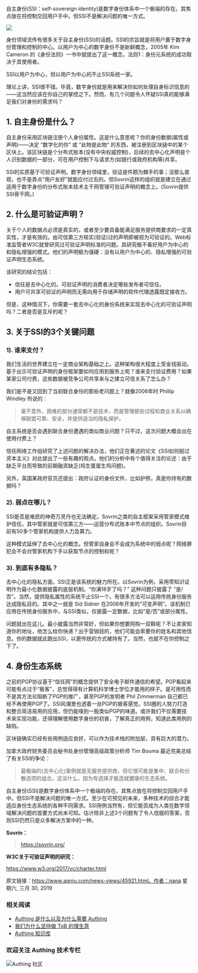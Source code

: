自主身份(SSI：self-sovereign identity)是数字身份体系中一个极端的存在。其焦点放在将控制交回用户手中。但SSI不是解决问题的唯一方式。

<!-- more -->

![](https://cdn.authing.cn/blog/20190908073400.png)

身份领域流传有很多关于自主身份(SSI)的话题。SSI的宗旨就是将用户置于数字身份管理和控制的中心。以用户为中心的数字身份不是新鲜概念，2005年 Kim Cameron 的《身份法则》一书中就提出了这一概念。法则1：身份元系统的成功取决于其使用者。

SSI以用户为中心，但以用户为中心的不止SSI系统一家。

理论上讲，SSI很不错。毕竟，数字身份就是用来解决你如何处理自身标识信息的——这当然应该在你自己的掌控之下。然而，有几个问题令人怀疑SSI真的能够满足我们对身份的需求吗？

## 1. 自主身份是什么？

自主身份采用区块链注册个人身份属性。这是什么意思呢？你的身份数据(属性或声明)——决定 “数字化的你” 或 “此物是此物” 的东西，被注册到区块链中的某个区块上。该区块链是个分布式账本(没有中央权威控制)，后续的去中心化声明是个人识别数据的一部分，可在用户控制下与请求方(如银行或政府机构等)共享。

SSI的实质基于可验证声明。数字身份领域里，验证是件颇为棘手的事；没那么直观，也不是弄点“用户友好”就能应付过去的。但Sovrin这样的组织就是建立在通过适用于数字身份的分布式账本技术主干网管理可验证声明的概念上。(Sovrin提供SSI骨干网。)

## 2. 什么是可验证声明？

关于个人的数据点必须是真实的，或者至少要具备能满足服务提供商要求的一定真实性，才是有效的。由可信第三方核实(验证)过的声明即被视为可验证的。Web标准监管者W3C就曾研究过可验证声明标准的问题。其研究极不看好用户为中心的和隐私增强的模式。他们的声明极为强硬：没有以用户为中心的、隐私增强的可验证声明生态系统。

该研究的结论包括：

- 信任是去中心化的。可验证声明的消费者决定哪些发布者可信任。
- 用户可共享可验证的声明而无需向用于存储声明的软件代理透露既定接收方。

但是，这种情况下，你需要一套去中心化的身份系统来实现去中心化的可验证声明吗？二者是否是互斥的呢？

## 3. 关于SSI的3个关键问题

### **1). 谁来支付？**

我们生活的世界建立在一定商业架构基础之上。这种架构很大程度上受金钱驱动。基于出示可验证声明的身份框架要如何应用到服务上呢？谁来支付验证费用？如果某家公司付费，这些数据被竞争公司共享来与之建立可信关系了怎么办？

我们是不是又回到了当初联合身份的那些老问题上？就像2006年时 Phillip Windley 所说的：

> 毫不意外，困难的部分通常都不是技术，而是管理那些过程和商业关系以确保联盟可靠、安全，并提供适当的隐私保护。

自主系统是否会遇到联合身份遭遇的类似商业问题？只不过，这次问题大概会出在使用付费上？

信任网络工作组研究了上述问题的解决办法，他们正在著述的论文《SSI如何挺过资本主义》对此提出了一些有趣的观点。他们的分析中有个值得关注的论述：由于缺乏平台而导致的前期融资缺乏(鸡生蛋蛋生鸡问题)。

另外，英国某政府官员还提出：政府认证的身份文件，比如护照，真是你持有的数据吗？

### **2). 弱点在哪儿？**

SSI是否是难民的神奇万灵丹也无法确定。Sovrin之类的自主框架采用管家模式维护信任。其中管家就是可信第三方——运营分布式账本中节点的组织。Sovrin目前有50多个管家机构提供人力及算力。

这种模式延伸了去中心化的概念。但管家自身会不会成为系统中的弱点呢？网络罪犯会不会对管家机构下手以获取节点的控制权呢？

### **3). 到底有多隐私？**

去中心化的隐私方面，SSI正是该系统的魅力所在。以Sovrin为例，采用零知识证明作为最小化数据披露的底层机制。“你满18岁了吗？” 这种问题只披露了 “是/否”。当然，提供隐私属性的系统不止SSI一个。有很多方法可以运用传统身份服务达成隐私目的。其中之一就是 Sid Sidner 在2006年开发的“可变声明”。该机制已应用在传统身份服务中，与SSI类似，仅披露一定数据，比如“是/否”或部分属性。

问题就出在这儿。最小披露当然非常好，但如果你想要网购一双鞋呢？不让卖家知道你的地址，他怎么给你快递？出于营销目的，他们可能会索要你的姓名和其他信息。你的数据就此跑出SSI，以更传统的方式被持有了。当然，也就不在你控制之下了。

## 4. 身份生态系统

之前的PGP协议基于“信任网”的概念提供了安全电子邮件通信的希望。PGP看起来可能有点过于“极客”，总觉得得有计算机科学博士学位才能用的样子。是可用性而不是其方法论阻断了PGP的推广，甚至PGP的发明者 Phil Zimmerman 自己都已经不再使用PGP了。SSI风潮里也透着一丝PGP的极客感觉。SSI圈的人努力打造和整合简洁易用的应用，但仍能嗅到一股类似PGP的味道。或许我们不仅需要技术来实现功能，还得理解使用数字身份的初衷，了解真正的用例，知道此类用例的缺陷。

区块链确实已经有些用例适应良好，可以作为技术栈的附加层，具有巨大的潜力。

加拿大政府财务委员会秘书处身份管理高级政策分析师 Tim Bouma 最近完美总结了有关SSI的争论：

> 最极端的(去中心化)案例就是无服务提供商，但它很可能是集中、联合和分散选项的组合。这没什么，因为有选择才能造就健康的生态系统。

自主身份(SSI)是数字身份体系中一个极端的存在。其焦点放在将控制交回用户手中。但SSI不是解决问题的唯一方式。至少在可预见的未来，多种技术的综合才能适应身份生态系统的各种不同需求。SSI用例当然有，但它能否成为人类在数字领域解决问题的首要方式尚未可知。估计除非上述3个问题有了令人信服的答案，否则SSI仍然只是众多解决方案中的一种。

**Sovrin：**

> https://sovrin.org/

**W3C关于可验证声明的研究：**

https://www.w3.org/2017/vc/charter.html

原文链接：https://www.aqniu.com/news-views/45921.html。作者：nana 星期六, 三月 30, 2019


### **相关阅读**
* [Authing 是什么以及为什么需要 Authing](https://authing.cn/blog//Authing%E6%98%AF%E4%BB%80%E4%B9%88%E4%BB%A5%E5%8F%8A%E4%B8%BA%E4%BB%80%E4%B9%88%E9%9C%80%E8%A6%81Authing.html)
* [我们为什么坚持做 ToB 的慢生意](https://authing.cn/blog//我们为什么坚持做ToB的慢生意.html)
* [Authing 知识库](https://learn.authing.cn/authing/)

### 欢迎关注 Authing 技术专栏
![Authing 社区](https://cdn.authing.cn/blog/Authing_mini.jpg)